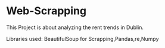 # Web-Scrapping
This Project is about analyzing the rent trends in Dublin.

Libraries used:
BeautifulSoup for Scrapping,Pandas,re,Numpy
